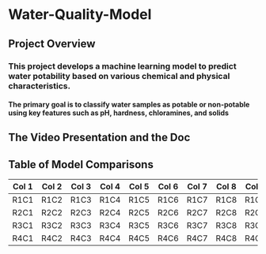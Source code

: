 # Water-Quality-Model
## Project Overview 
### This project develops a machine learning model to predict water potability based on various chemical and physical characteristics. 
#### The primary goal is to classify water samples as potable or non-potable using key features such as pH, hardness, chloramines, and solids
## The Video Presentation and the Doc

## Table of Model Comparisons
| Col 1 | Col 2 | Col 3 | Col 4 | Col 5 | Col 6 | Col 7 | Col 8 | Col 9 | Col 10 |
|-------|-------|-------|-------|-------|-------|-------|-------|-------|--------|
| R1C1  | R1C2  | R1C3  | R1C4  | R1C5  | R1C6  | R1C7  | R1C8  | R1C9  | R1C10  |
| R2C1  | R2C2  | R2C3  | R2C4  | R2C5  | R2C6  | R2C7  | R2C8  | R2C9  | R2C10  |
| R3C1  | R3C2  | R3C3  | R3C4  | R3C5  | R3C6  | R3C7  | R3C8  | R3C9  | R3C10  |
| R4C1  | R4C2  | R4C3  | R4C4  | R4C5  | R4C6  | R4C7  | R4C8  | R4C9  | R4C10  |
